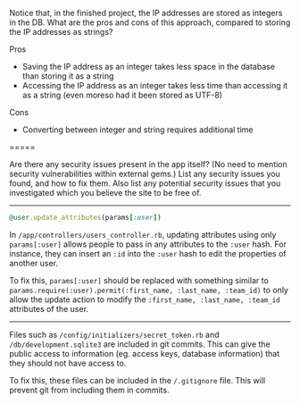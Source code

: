 Notice that, in the finished project, the IP addresses are stored as
integers in the DB. What are the pros and cons of this approach, compared
to storing the IP addresses as strings?

Pros

* Saving the IP address as an integer takes less space in the database than storing it as a string
* Accessing the IP address as an integer takes less time than accessing it as a string (even moreso had it been stored as UTF-8)

Cons

* Converting between integer and string requires additional time

=====

Are there any security issues present in the app itself? (No need to
mention security vulnerabilities within external gems.) List any security
issues you found, and how to fix them. Also list any potential security
issues that you investigated which you believe the site to be free of.

-----

```ruby
@user.update_attributes(params[:user])
```

In ```/app/controllers/users_controller.rb```, updating attributes using only ```params[:user]``` allows people to pass in any attributes to the ```:user``` hash. For instance, they can insert an ```:id``` into the ```:user``` hash to edit the properties of another user.

To fix this, ```params[:user]``` should be replaced with something similar to ```params.require(:user).permit(:first_name, :last_name, :team_id)``` to only allow the update action to modify the ```:first_name, :last_name, :team_id``` attributes of the user.

-----

Files such as ```/config/initializers/secret_token.rb``` and ```/db/development.sqlite3``` are included in git commits. This can give the public access to information (eg. access keys, database information) that they should not have access to.

To fix this, these files can be included in the ```/.gitignore``` file. This will prevent git from including them in commits.